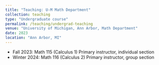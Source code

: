 ```yaml
---
title: "Teaching: U-M Math Department"
collection: teaching
type: "Undergraduate course"
permalink: /teaching/undergrad-teaching
venue: "University of Michigan, Ann Arbor, Math Department"
date: 2023
location: "Ann Arbor, MI"
---
```


* Fall 2023: Math 115 (Calculus 1) Primary instructor, individual section
* Winter 2024: Math 116 (Calculus 2) Primary instructor, group section

